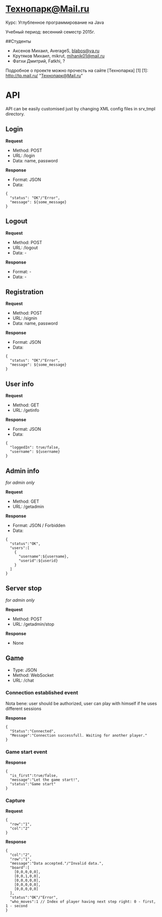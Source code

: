Технопарк@Mail.ru
============
Курс: Углубленное программирование на Java

Учебный период: весенний семестр 2015г.

##Студенты
* Аксенов Михаил, AverageS, blabos@ya.ru
* Крутяков Михаил, mikrut, mihanik01@mail.ru
* Фатхи Дмитрий, Fatkhi, ?

Подробное о проекте можно прочесть на сайте [Технопарка] [1]
[1]: http://tp.mail.ru/ "Технопарк@Mail.ru"

# API

API can be easily customised just by changing XML config files in srv_tmpl directory.

## Login

**Request**
* Method: POST
* URL: /login
* Data: name, password

**Response**
* Format: JSON
* Data:
```
{
  "status": "OK"/"Error",
  "message": ${some_message}
}
```

## Logout

**Request**
* Method: POST
* URL: /logout
* Data: -

**Response**
* Format: -
* Data: -

## Registration

**Request**
* Method: POST
* URL: /signin
* Data: name, password

**Response**
* Format: JSON
* Data:
```
{
  "status": "OK"/"Error",
  "message": ${some_message}
}
```

## User info

**Request**
* Method: GET
* URL: /getinfo

**Response**
* Format: JSON
* Data:
```
{
  "loggedIn": true/false,
  "username": ${username}
}
```

## Admin info
_for admin only_

**Request**
* Method: GET
* URL: /getadmin

**Response**
* Format: JSON / Forbidden
* Data:
```
{
  "status":"OK",
  "users":[
    {
      "username":${username},
      "userid":${userid}
    }
  ]
}
```

## Server stop
_for admin only_

**Request**
* Method: POST
* URL: /getadmin/stop

**Response**
* None

## Game

* Type: JSON
* Method: WebSocket
* URL: /chat

### Connection established event

Nota bene: user should be authorized, user can play with himself if he uses different sessions

**Response**
```
{
  "Status":"Connected",
  "Message":"Connection successfull. Waiting for another player."
}
```
### Game start event

**Response**
```
{
  "is_first":true/false,
  "message":"Let the game start!",
  "status":"Game start"
}
```

### Capture

**Request**
```
{
  "row":"1",
  "col":"2"
}
```
**Response**
```
{
  "col":"2",
  "row":"1",
  "message":"Data accepted."/"Invalid data.",
  "board":[
    [0,0,0,0,0],
    [0,0,1,0,0],
    [0,0,0,0,0],
    [0,0,0,0,0],
    [0,0,0,0,0]
  ],
  "status":"OK"/"Error",
  "who_moves":1 // Index of player having next step right: 0 - first, 1 - second
}
```


